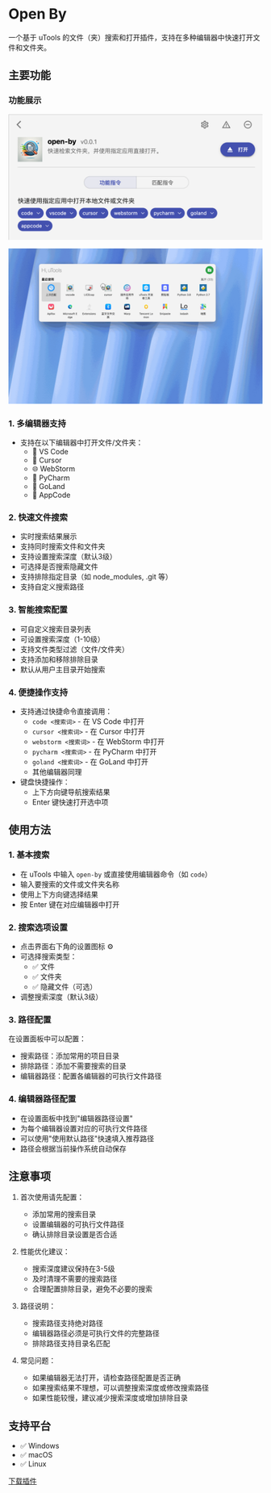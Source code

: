 # Open By

一个基于 uTools 的文件（夹）搜索和打开插件，支持在多种编辑器中快速打开文件和文件夹。

## 主要功能

### 功能展示

<div align="center">
  
![截图PNG](./demo.png)

![截图GIF](./demo.gif)

</div>

### 1. 多编辑器支持
- 支持在以下编辑器中打开文件/文件夹：
  - 📝 VS Code
  - 🎯 Cursor
  - 🌐 WebStorm
  - 🐍 PyCharm
  - 🔷 GoLand
  - 📱 AppCode

### 2. 快速文件搜索
- 实时搜索结果展示
- 支持同时搜索文件和文件夹
- 支持设置搜索深度（默认3级）
- 可选择是否搜索隐藏文件
- 支持排除指定目录（如 node_modules, .git 等）
- 支持自定义搜索路径

### 3. 智能搜索配置
- 可自定义搜索目录列表
- 可设置搜索深度（1-10级）
- 支持文件类型过滤（文件/文件夹）
- 支持添加和移除排除目录
- 默认从用户主目录开始搜索

### 4. 便捷操作支持
- 支持通过快捷命令直接调用：
  - `code <搜索词>` - 在 VS Code 中打开
  - `cursor <搜索词>` - 在 Cursor 中打开
  - `webstorm <搜索词>` - 在 WebStorm 中打开
  - `pycharm <搜索词>` - 在 PyCharm 中打开
  - `goland <搜索词>` - 在 GoLand 中打开
  - 其他编辑器同理
- 键盘快捷操作：
  - 上下方向键导航搜索结果
  - Enter 键快速打开选中项

## 使用方法

### 1. 基本搜索
- 在 uTools 中输入 `open-by` 或直接使用编辑器命令（如 `code`）
- 输入要搜索的文件或文件夹名称
- 使用上下方向键选择结果
- 按 Enter 键在对应编辑器中打开

### 2. 搜索选项设置
- 点击界面右下角的设置图标 ⚙️
- 可选择搜索类型：
  - ✅ 文件
  - ✅ 文件夹
  - ✅ 隐藏文件（可选）
- 调整搜索深度（默认3级）

### 3. 路径配置
在设置面板中可以配置：
- 搜索路径：添加常用的项目目录
- 排除路径：添加不需要搜索的目录
- 编辑器路径：配置各编辑器的可执行文件路径

### 4. 编辑器路径配置
- 在设置面板中找到"编辑器路径设置"
- 为每个编辑器设置对应的可执行文件路径
- 可以使用"使用默认路径"快速填入推荐路径
- 路径会根据当前操作系统自动保存

## 注意事项

1. 首次使用请先配置：
   - 添加常用的搜索目录
   - 设置编辑器的可执行文件路径
   - 确认排除目录设置是否合适

2. 性能优化建议：
   - 搜索深度建议保持在3-5级
   - 及时清理不需要的搜索路径
   - 合理配置排除目录，避免不必要的搜索

3. 路径说明：
   - 搜索路径支持绝对路径
   - 编辑器路径必须是可执行文件的完整路径
   - 排除路径支持目录名匹配

4. 常见问题：
   - 如果编辑器无法打开，请检查路径配置是否正确
   - 如果搜索结果不理想，可以调整搜索深度或修改搜索路径
   - 如果性能较慢，建议减少搜索深度或增加排除目录

## 支持平台
- ✅ Windows
- ✅ macOS
- ✅ Linux

[下载插件](./open-by-0.0.1.upxs)